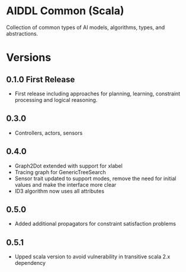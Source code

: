 #  AIDDL Common (Scala)

Collection of common types of AI models, algorithms, types, and abstractions.

# Versions

## 0.1.0 First Release

- First release including approaches for planning, learning, constraint
  processing and logical reasoning.

## 0.3.0

- Controllers, actors, sensors

## 0.4.0

- Graph2Dot extended with support for xlabel
- Tracing graph for GenericTreeSearch
- Sensor trait updated to support modes, remove the need for initial values and make the interface more clear
- ID3 algorithm now uses all attributes 

## 0.5.0

- Added additional propagators for constraint satisfaction problems

## 0.5.1

- Upped scala version to avoid vulnerability in transitive scala 2.x dependency

